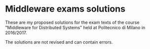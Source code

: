 # Middleware exams solutions

These are my proposed solutions for the exam texts of the course "Middleware for Distributed Systems" held at Politecnico di Milano in 2016/2017.

The solutions are not revised and can contain errors.
